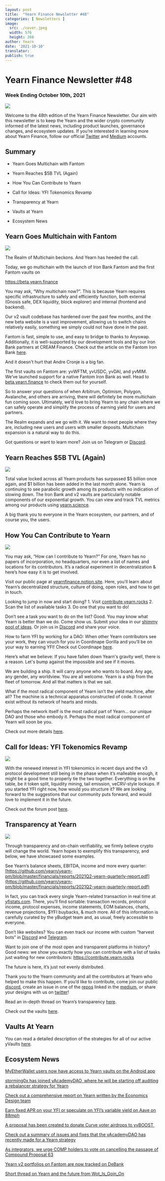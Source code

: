 ```yaml
---
layout: post
title:  "Yearn Finance Newsletter #48"
categories: [ Newsletters ]
image:
  src: ./cover.jpeg
  width: 576
  height: 288
author: Yearn
date: '2021-10-10'
translator:
publish: true
---
```


# Yearn Finance Newsletter #48

### Week Ending October 10th, 2021

![](/_posts/_newsletters/Yearn-Finance-Newsletter-48/image1.jpg)

Welcome to the 48th edition of the Yearn Finance Newsletter. Our aim with this newsletter is to keep the Yearn and the wider crypto community informed of the latest news, including product launches, governance changes, and ecosystem updates. If you’re interested in learning more about Yearn Finance, follow our official [Twitter](https://twitter.com/iearnfinance) and [Medium](https://medium.com/iearn) accounts.

## Summary

-   Yearn Goes Multichain with Fantom

-   Yearn Reaches $5B TVL (Again)

-   How You Can Contribute to Yearn

-   Call for Ideas: YFI Tokenomics Revamp

-   Transparency at Yearn

-   Vaults at Yearn

-   Ecosystem News

## Yearn Goes Multichain with Fantom

![](/_posts/_newsletters/Yearn-Finance-Newsletter-48/image2.jpg)

The Realm of Multichain beckons. And Yearn has heeded the call. 

Today, we go multichain with the launch of Iron Bank Fantom and the first Fantom vaults on

https://beta.yearn.finance

You may ask, “Why multichain now?”. This is because Yearn requires specific infrastructure to safely and efficiently function, both external (Gnosis safe, DEX liquidity, block explorer) and internal (frontend and backend).

Our v2 vault codebase has hardened over the past few months, and the new beta website is a vast improvement, allowing us to switch chains relatively easily, something we simply could not have done in the past.

Fantom is fast, simple to use, and easy to bridge to thanks to Anyswap. Additionally, it is well-supported by our development tools and by our Iron Bank partners at CREAM Finance. Check out the article on the Fantom Iron Bank [here](https://medium.com/cream-finance/c-r-e-a-m-dd4982004bb9).  

And it doesn't hurt that Andre Cronje is a big fan.

The first vaults on Fantom are: yvWFTM, yvUSDC, yvDAI, and yvMIM. We’ve launched support for a native Fantom Iron Bank as well. Head to [beta.yearn.finance](https://beta.yearn.finance) to check them out for yourself.

So to answer your questions of when Arbitrum, Optimism, Polygon, Avalanche, and others are arriving, there will definitely be more multichain fun coming soon. Ultimately, we’d love to bring Yearn to any chain where we can safely operate and simplify the process of earning yield for users and partners.

The Realm expands and we go with it. We want to meet people where they are, including new users and users with smaller deposits. Multichain expansion is a natural way to do this.

Got questions or want to learn more? Join us on Telegram or [Discord](https://discord.com/invite/SNPvCpjRET).

## Yearn Reaches $5B TVL (Again)

 ![](/_posts/_newsletters/Yearn-Finance-Newsletter-48/image3.jpg)

Total value locked across all Yearn products has surpassed $5 billion once again, and $1 billion has been added in the last month alone. Yearn is continuing to see parabolic growth among its products with no indication of slowing down. The Iron Bank and v2 vaults are particularly notable components of our exponential growth. You can view and track TVL metrics among our products using [yearn.science](https://yearn.science/). 

A big thank you to everyone in the Yearn ecosystem, our partners, and of course you, the users.

## How You Can Contribute to Yearn

 ![](/_posts/_newsletters/Yearn-Finance-Newsletter-48/image4.jpg)

You may ask, “How can I contribute to Yearn?” For one, Yearn has no papers of incorporation, no headquarters, nor even a list of names and locations for its contributors. It’s a radical experiment in decentralization & here’s how easy it is to get involved.

Visit our public page at [yearnfinance.notion.site](https://yearnfinance.notion.site). Here, you’ll learn about Yearn’s decentralized structure, culture of doing, open roles, and how to get in touch.

Looking to jump in now and start doing? 1. Visit [contribute.yearn.rocks](https://contribute.yearn.rocks) 2. Scan the list of available tasks 3. Do one that you want to do!

Don’t see a task you want to do on the list? Good. You may know what Yearn is better than we do. Come show us. Submit your idea in our [shimmy pool of ideas](https://yearnfinance.notion.site/Pool-of-Ideas-d75383ade9154d8bb6163388c6c2b39b). Or join us in [Discord](https://discord.com/invite/6PNv2nF) and share your voice.

How to farm YFI by working for a DAO: When other Yearn contributors see your work, they can vouch for you in Coordinape Gorilla and you’ll be on your way to earning YFI! Check out Coordinape [here](https://coordinape.com).

Here’s what we believe: If you have fallen down Yearn's gravity well, there is a reason. Let's bump against the impossible and see if it moves.

We are building a ship. It will carry anyone who wants to board. Any age, any gender, any worldview. You are all welcome. Yearn is a ship from the fleet of tomorrow. And all that matters is that we sail.

What if the most radical component of Yearn isn’t the yield machine, after all? The machine is a technical apparatus constructed of code. It cannot exist without its network of hearts and minds.

Perhaps the network itself is the most radical part of Yearn… our unique DAO and those who embody it. Perhaps the most radical component of Yearn will soon be you.

Check out more details [here](https://twitter.com/iearnfinance/status/1445799269189881864?s=20).

## Call for Ideas: YFI Tokenomics Revamp

![](/_posts/_newsletters/Yearn-Finance-Newsletter-48/image5.jpg)

With the renewed interest in YFI tokenomics in recent days and the v3 protocol development still being in the phase when it’s malleable enough, it might be a good time to properly tie the two together. Everything is on the table, be it token split, liquidity mining, tail emission, veCRV-style lockups. If you started YFI right now, how would you structure it? We are looking forward to the suggestions that our community puts forward, and would love to implement it in the future.

Check out the forum post [here](https://gov.yearn.finance/t/call-for-ideas-yfi-tokenomics-revamp/11573/8).

## Transparency at Yearn

![](/_posts/_newsletters/Yearn-Finance-Newsletter-48/image6.jpg)

Through transparency and on-chain verifiability, we firmly believe crypto will change the world. Yearn hopes to exemplify this transparency, and below, we have showcased some examples.

See Yearn’s balance sheets, EBITDA, income and more every quarter: [https://github.com/yearn/yearn-pm/blob/master/financials/reports/2021Q2-yearn-quarterly-report.pdf](https://github.com/yearn/yearn-pm/blob/master/financials/reports/2021Q2-yearn-quarterly-report.pdf)

In fact, you can track every single Yearn-related transaction in real time at [yfistats.com](https://www.yfistats.com/). There, you’ll find sortable: transaction records, protocol income, protocol expenses, income statements, EOM balances, charts, revenue projections, $YFI buybacks, & much more. All of this information is carefully curated by the yBudget team and, as usual, freely accessible to everyone.

Don’t like websites? You can even track our income with custom “harvest bots” in [Discord](https://discord.com/invite/6PNv2nF) and [Telegram](https://t.me/yfi_harvest_tracker).

Want to join one of the most open and transparent platforms in history? Good news: we show you exactly how you can contribute with a list of tasks just waiting for new contributors: https://contribute.yearn.rocks

The future is here, it’s just not evenly distributed.

Thank you to the Yearn community and all the contributors at Yearn who helped to make this happen. If you’d like to contribute, come join our public [discord](https://discord.gg/8rF374XkXy), create an issue in one of the [repos](https://github.com/yearn) linked in the [medium](https://medium.com/iearn/yearn-ui-v3-0-a194355bdb1f), or share your designs with us on [twitter](https://twitter.com/iearnfinance)!

Read an in-depth thread on Yearn’s transparency [here](https://twitter.com/iearnfinance/status/1445143482830446600?s=20).

Check out the vaults [here](http://yearn.finance/vaults).

## Vaults At Yearn

You can read a detailed description of the strategies for all of our active yVaults [here](https://medium.com/yearn-state-of-the-vaults/the-vaults-at-yearn-9237905ffed3).

## Ecosystem News

[MyEtherWallet users now have access to Yearn vaults on the Android app](https://twitter.com/myetherwallet/status/1443283619867414537)

[storming0x has joined yAcademyDAO, where he will be starting off auditing a rebalancer strategy for Yearn](https://twitter.com/yAcademyDAO/status/1443138482604371974)

[Check out a comprehensive report on Yearn written by the Economics Design team](https://econteric.com/fundamentals/yearn-finance/)

[Earn fixed APR on your YFI or speculate on YFI’s variable yield on Aave on 88mph](https://twitter.com/88mphapp/status/1445880439420325889)

[A proposal has been created to donate Curve voter airdrops to yvBOOST ](https://gov.yearn.finance/t/donate-curve-voter-airdrops-to-yvboost/11587)

[Check out a summary of issues and fixes that the yAcademyDAO has recently made for a Yearn strategy](https://twitter.com/yAcademyDAO/status/1445414387573997569)

[As integrators, we urge COMP holders to vote on cancelling the passage of Compound Proposal 63](https://twitter.com/bantg/status/1445312250827390979?s=20)

[Yearn v2 portfolios on Fantom are now tracked on DeBank](https://twitter.com/DeBankDeFi/status/1446624448744886273)

[Short thread on Yearn and the future from Wot\_Is\_Goin\_On](https://twitter.com/Wot_Is_Goin_On/status/1446540007292952579)
